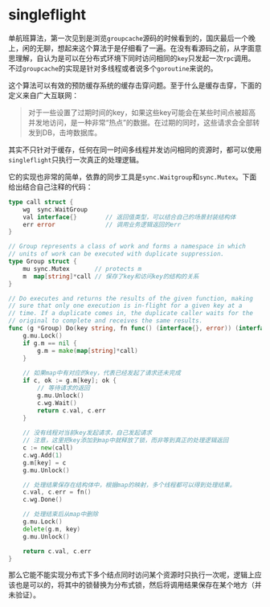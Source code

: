 # singleflight

单航班算法，第一次见到是浏览`groupcache`源码的时候看到的，国庆最后一个晚上，闲的无聊，想起来这个算法于是仔细看了一遍。在没有看源码之前，从字面意思理解，自认为是可以在分布式环境下同时访问相同的`key`只发起一次`rpc`调用。不过`groupcache`的实现是针对多线程或者说多个`goroutine`来说的。

这个算法可以有效的预防缓存系统的缓存击穿问题。至于什么是缓存击穿，下面的定义来自广大互联网：

> 对于一些设置了过期时间的key，如果这些key可能会在某些时间点被超高并发地访问，是一种非常“热点”的数据。在过期的同时，这些请求会全部转发到DB，击垮数据库。

其实不只针对于缓存，任何在同一时间多线程并发访问相同的资源时，都可以使用`singleflight`只执行一次真正的处理逻辑。

它的实现也非常的简单，依靠的同步工具是`sync.Waitgroup`和`sync.Mutex`。下面给出结合自己注释的代码：

```go
type call struct {
	wg  sync.WaitGroup
	val interface{}        // 返回值类型，可以结合自己的场景封装结构体					
	err error              // 调用业务逻辑返回的err
}

// Group represents a class of work and forms a namespace in which
// units of work can be executed with duplicate suppression.
type Group struct {
	mu sync.Mutex       // protects m
	m  map[string]*call // 保存了key和访问key的结构的关系
}

// Do executes and returns the results of the given function, making
// sure that only one execution is in-flight for a given key at a
// time. If a duplicate comes in, the duplicate caller waits for the
// original to complete and receives the same results.
func (g *Group) Do(key string, fn func() (interface{}, error)) (interface{}, error) {
	g.mu.Lock()
	if g.m == nil {
		g.m = make(map[string]*call)
	}
    
    // 如果map中有对应的key，代表已经发起了请求还未完成
	if c, ok := g.m[key]; ok {
        // 等待请求的返回
		g.mu.Unlock()
		c.wg.Wait()
		return c.val, c.err
	}
    
    // 没有线程对当前key发起请求，自己发起请求
    // 注意，这里把key添加到map中就释放了锁，而非等到真正的处理逻辑返回
	c := new(call)
	c.wg.Add(1)
	g.m[key] = c
	g.mu.Unlock()

    // 处理结果保存在结构体中，根据map的映射，多个线程都可以得到处理结果。
	c.val, c.err = fn()
	c.wg.Done()

    // 处理结束后从map中删除
	g.mu.Lock()
	delete(g.m, key)
	g.mu.Unlock()

	return c.val, c.err
}
```

那么它能不能实现分布式下多个结点同时访问某个资源时只执行一次呢，逻辑上应该也是可以的，将其中的锁替换为分布式锁，然后将调用结果保存在某个地方（并未验证）。